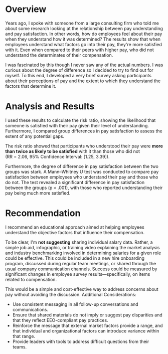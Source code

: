 # Overview
Years ago, I spoke with someone from a large consulting firm who told me about some research looking at the relationship between pay understanding and pay satisfaction. In other words, how do employees feel about their pay when they understand how it was determined? The results show that when employees understand what factors go into their pay, they're more satisfied with it. Even when compared to their peers with higher pay, who did not understand the determinates of their compensation.  

I was fascinated by this though I never saw any of the actual numbers. I was curious about the degree of difference so I decided to try to find out for myself.
To this end, I developed a very brief survey asking participants about their perceptions of pay and the extent to which they understand the factors that determine it.

# Analysis and Results

I used these results to calculate the risk ratio, showing the likelihood that someone is satisfied with their pay given their level of understanding.
Furthermore, I compared group differences in pay satisfaction to assess the extent of any potential gaps.


The risk ratio showed that participants who understood their pay were **more than twice as likely to be satisfied** with it than those who did not  
(RR = 2.06, 95% Confidence Interval: [1.25, 3.39]).

Furthermore, the degree of difference in pay satisfaction between the two groups was stark. A Mann–Whitney U test was conducted to compare pay satisfaction between employees who understand their pay and those who do not. The test revealed a significant difference in pay satisfaction between the groups (p < .001), with those who reported understanding their pay being much more satisfied.

# Recommendation
I recommend an educational approach aimed at helping employees understand the objective factors that influence their compensation. 

To be clear, I'm **not suggesting** sharing individual salary data. Rather, a simple job aid, infographic, or training video explaining the market analysis and industry benchmarking involved in determining salaries for a given role could be effective. This could be included in a new hire onboarding program, discussed during regular team meetings, or shared through the usual company communication channels. Success could be measured by significant changes in employee survey results—specifically, on items related to compensation.


This would be a simple and cost-effective way to address concerns about pay without avoiding the discussion.
Additional Considerations:
- Use consistent messaging in all follow-up conversations and communications.
- Ensure that shared materials do not imply or suggest pay disparities and that they reflect EEO-compliant pay practices.
- Reinforce the message that external market factors provide a range, and that individual and organizational factors can introduce variance within that range.
- Provide leaders with tools to address difficult questions from their teams.
